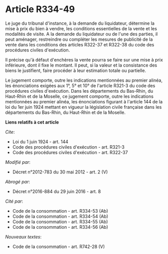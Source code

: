 # Article R334-49

Le juge du tribunal d'instance, à la demande du liquidateur, détermine la mise à prix du bien à vendre, les conditions
essentielles de la vente et les modalités de visite. A la demande du liquidateur ou de l'une des parties, il peut aménager,
restreindre ou compléter les mesures de publicité de la vente dans les conditions des articles R322-37 et R322-38 du code des
procédures civiles d'exécution. 

Il précise qu'à défaut d'enchères la vente pourra se faire sur une mise à prix inférieure, dont il fixe le montant. Il peut,
si la valeur et la consistance des biens le justifient, faire procéder à leur estimation totale ou partielle. 

Le jugement comporte, outre les indications mentionnées au premier alinéa, les énonciations exigées aux 1°, 5° et 10° de
l'article R321-3 du code des procédures civiles d'exécution. Dans les départements du Bas-Rhin, du Haut-Rhin et de la
Moselle, ce jugement comporte, outre les indications mentionnées au premier alinéa, les énonciations figurant à l'article 144
de la loi du 1er juin 1924 mettant en vigueur la législation civile française dans les départements du Bas-Rhin, du Haut-Rhin
et de la Moselle.

**Liens relatifs à cet article**

_Cite_:

  - Loi du 1 juin 1924 - art. 144
  - Code des procédures civiles d'exécution - art. R321-3
  - Code des procédures civiles d'exécution - art. R322-37

_Modifié par_:

  - Décret n°2012-783 du 30 mai 2012 - art. 2 (V)

_Abrogé par_:

  - Décret n°2016-884 du 29 juin 2016 - art. 8

_Cité par_:

  - Code de la consommation - art. R334-53 (Ab)
  - Code de la consommation - art. R334-54 (Ab)
  - Code de la consommation - art. R334-55 (Ab)
  - Code de la consommation - art. R334-56 (Ab)

_Nouveaux textes_:

  - Code de la consommation - art. R742-28 (V)
